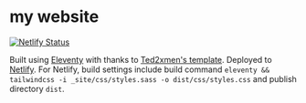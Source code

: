 # my website

[![Netlify Status](https://api.netlify.com/api/v1/badges/5beac054-c5ae-47ed-b5a3-b88ad123e406/deploy-status)](https://app.netlify.com/sites/shervin/deploys)
 
Built using [Eleventy](https://www.11ty.dev) with thanks to [Ted2xmen's template](https://github.com/Ted2xmen/eleventree.app). Deployed to [Netlify](https://www.netlify.com). For Netlify, build settings include build command `eleventy && tailwindcss -i _site/css/styles.sass -o dist/css/styles.css` and publish directory `dist`.
